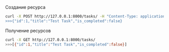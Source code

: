 
Создание ресурса
```bash
curl -X POST http://127.0.0.1:8000/tasks/ -H "Content-Type: application/json" -d '{"title": "Test Task"}
>>>{"id":1,"title":"Test Task","is_completed":false}
```


Получение ресурсов
```bash
curl -X GET http://127.0.0.1:8000/tasks/
>>>[{"id":1,"title":"Test Task","is_completed":false}]
```
